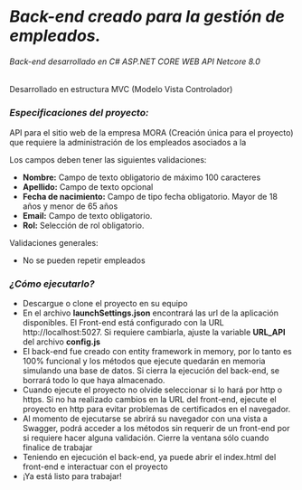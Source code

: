 <h1><strong><i>Back-end creado para la gestión de empleados.</i></strong></h1>
<h6>Back-end desarrollado en C# ASP.NET CORE WEB API Netcore 8.0</h6>
<p>Desarrollado en estructura MVC (Modelo Vista Controlador)</p>
<h3><strong><i>Especificaciones del proyecto:</i></strong></h3>
<p>API para el sitio web de la empresa MORA (Creación única para el proyecto) que requiere la administración de los empleados asociados a la</p>
<p>Los campos deben tener las siguientes validaciones:</p>
<ul>
<li><strong>Nombre:</strong> Campo de texto obligatorio de máximo 100 caracteres</li>
<li><strong>Apellido:</strong> Campo de texto opcional</li>
<li><strong>Fecha de nacimiento:</strong> Campo de tipo fecha obligatorio. Mayor de 18 años y menor de 65 años</li>
<li><strong>Email:</strong> Campo de texto obligatorio.</li>  
<li><strong>Rol:</strong> Selección de rol obligatorio.</li>  
</ul>
<p>Validaciones generales:</p>
<ul>
<li>No se pueden repetir empleados</li> 
</ul>
<h3><strong><i>¿Cómo ejecutarlo?</i></strong></h3>
<ul>
<li>Descargue o clone el proyecto en su equipo</li> 
<li>En el archivo <strong>launchSettings.json</strong> encontrará las url de la aplicación disponibles. El Front-end está configurado con la URL http://localhost:5027. Si requiere cambiarla, ajuste la variable <strong>URL_API</strong> del archivo <strong>config.js</strong></li> 
<li>El back-end fue creado con entity framework in memory, por lo tanto es 100% funcional y los métodos que ejecute quedarán en memoria simulando una base de datos. Si cierra la ejecución del back-end, se borrará todo lo que haya almacenado.</li> 
<li>Cuando ejecute el proyecto no olvide seleccionar si lo hará por http o https. Si no ha realizado cambios en la URL del front-end, ejecute el proyecto en http para evitar problemas de certificados en el navegador.</li> 
<li>Al momento de ejecutarse se abrirá su navegador con una vista a Swagger, podrá acceder a los métodos sin requerir de un front-end por si requiere hacer alguna validación. Cierre la ventana sólo cuando finalice de trabajar</li> 
<li>Teniendo en ejecución el back-end, ya puede abrir el index.html del front-end e interactuar con el proyecto</li>
<li>¡Ya está listo para trabajar!</li>

